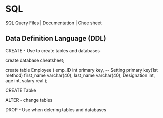 # SQL
SQL Query Files | Documentation | Chee sheet 

<h2>Data Definition Language (DDL)</h2>

<p>CREATE - Use to create tables and databases</p>


create database cheatsheet;

create table Employee
(
    emp_ID int primary key,              -- Setting primary key(1st method)
    first_name varchar(40),
    last_name varchar(40),
    Designation int,
    age int,
    salary real
);

CREATE Tabke
<p>ALTER - change tables</p>
<p>DROP - Use when delering tables and databases</p>
